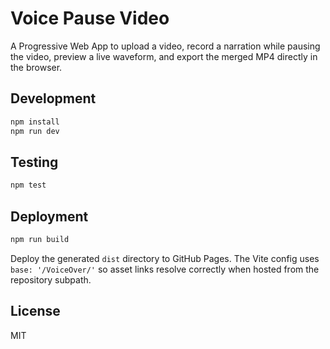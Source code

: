 # Voice Pause Video

A Progressive Web App to upload a video, record a narration while pausing the video, preview a live waveform, and export the merged MP4 directly in the browser.

## Development

```bash
npm install
npm run dev
```

## Testing

```bash
npm test
```

## Deployment

```bash
npm run build
```

Deploy the generated `dist` directory to GitHub Pages. The Vite config uses `base: '/VoiceOver/'` so asset links resolve correctly when hosted from the repository subpath.


## License

MIT
